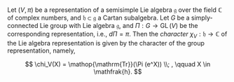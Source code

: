 Let $(V, \pi)$ be a representation of a semisimple Lie algebra $\mathfrak{g}$ over the field $\mathbb{C}$ of complex numbers, and $\mathfrak{h} \subset \mathfrak{g}$ a Cartan subalgebra. Let $G$ be a simply-connected Lie group with Lie algebra $\mathfrak{g}$, and $\Pi: G \to \mathop{\mathrm{GL}}(V)$ be the corresponding representation, i.e., $d \Pi = \pi$. Then the *character* $\chi_V: \mathfrak{h} \to \mathbb{C}$ of the Lie algebra representation is given by the character of the group representation, namely,

$$
\chi_V(X) = \mathop{\mathrm{Tr}}(\Pi (e^X)) \\; , \qquad X \in \mathfrak{h}.
$$

